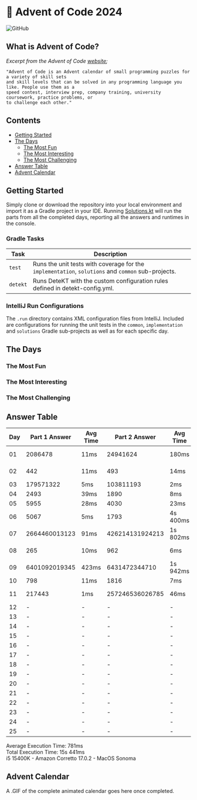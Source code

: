 # :christmas_tree: Advent of Code 2024

![GitHub](https://img.shields.io/badge/stars-22%2F50-yellow)

## What is Advent of Code?

_Excerpt from the Advent of Code [website](https://adventofcode.com/2020/about);_

    "Advent of Code is an Advent calendar of small programming puzzles for a variety of skill sets
    and skill levels that can be solved in any programming language you like. People use them as a
    speed contest, interview prep, company training, university coursework, practice problems, or
    to challenge each other."

## Contents
* [Getting Started](#getting-started)
* [The Days](#the-days)
    * [The Most Fun](#the-most-fun)
    * [The Most Interesting](#the-most-interesting)
    * [The Most Challenging](#the-most-challenging)
* [Answer Table](#answer-table)
* [Advent Calendar](#advent-calendar)

## Getting Started
Simply clone or download the repository into your local environment and import it as a Gradle project in your IDE.
Running [Solutions.kt](https://git.io/JII6v) will run the parts from all the completed days, reporting all the
answers and runtimes in the console.

### Gradle Tasks
| Task      | Description                                                                                        |
|-----------|----------------------------------------------------------------------------------------------------|
| `test`    | Runs the unit tests with coverage for the `implementation`, `solutions` and `common` sub-projects. |
| `detekt`  | Runs DeteKT with the custom configuration rules defined in detekt-config.yml.                      |

### IntelliJ Run Configurations
The `.run` directory contains XML configuration files from IntelliJ. Included are configurations for running the unit
tests in the `common`, `implementation` and `solutions` Gradle sub-projects as well as for each specific day.

## The Days

### The Most Fun
### The Most Interesting
### The Most Challenging

## Answer Table

| Day | Part 1 Answer | Avg Time | Part 2 Answer   | Avg Time | Documentation                          |
|-----|---------------|----------|-----------------|----------|----------------------------------------|
| 01  | 2086478       | 11ms     | 24941624        | 180ms    | [Historian Hysteria](docs/DAY01.MD)    |
| 02  | 442           | 11ms     | 493             | 14ms     | [Red-Nosed Reports](docs/DAY02.MD)     |
| 03  | 179571322     | 5ms      | 103811193       | 2ms      | [Mull It Over](docs/DAY03.MD)          |
| 04  | 2493          | 39ms     | 1890            | 8ms      | [Ceres Search](docs/DAY04.MD)          |
| 05  | 5955          | 28ms     | 4030            | 23ms     | [Print Queue](docs/DAY05.MD)           |
| 06  | 5067          | 5ms      | 1793            | 4s 400ms | [Guard Gallivant](docs/DAY06.MD)       |
| 07  | 2664460013123 | 91ms     | 426214131924213 | 1s 802ms | [Bridge Repair](docs/DAY07.MD)         |
| 08  | 265           | 10ms     | 962             | 6ms      | [Resonant Collinearity](docs/DAY08.MD) |
| 09  | 6401092019345 | 423ms    | 6431472344710   | 1s 942ms | [Disk Fragmenter](docs/DAY09.MD)       |
| 10  | 798           | 11ms     | 1816            | 7ms      | [Hoof It](docs/DAY10.MD)               |
| 11  | 217443        | 1ms      | 257246536026785 | 46ms     | [Plutonian Pebbles](docs/DAY11.MD)     |
| 12  | -             | -        | -               | -        | [](docs/DAY12.MD)                      |
| 13  | -             | -        | -               | -        | [](docs/DAY13.MD)                      |
| 14  | -             | -        | -               | -        | [](docs/DAY14.MD)                      |
| 15  | -             | -        | -               | -        | [](docs/DAY15.MD)                      |
| 16  | -             | -        | -               | -        | [](docs/DAY16.MD)                      |
| 17  | -             | -        | -               | -        | [](docs/DAY17.MD)                      |
| 18  | -             | -        | -               | -        | [](docs/DAY18.MD)                      |
| 19  | -             | -        | -               | -        | [](docs/DAY19.MD)                      |
| 20  | -             | -        | -               | -        | [](docs/DAY20.MD)                      |
| 21  | -             | -        | -               | -        | [](docs/DAY21.MD)                      |
| 22  | -             | -        | -               | -        | [](docs/DAY22.MD)                      |
| 23  | -             | -        | -               | -        | [](docs/DAY23.MD)                      |
| 24  | -             | -        | -               | -        | [](docs/DAY24.MD)                      |
| 25  | -             | -        | -               | -        | [](docs/DAY25.MD)                      |

Average Execution Time: 781ms \
Total Execution Time: 15s 441ms \
i5 15400K - Amazon Corretto 17.0.2 - MacOS Sonoma

## Advent Calendar
A .GIF of the complete animated calendar goes here once completed.